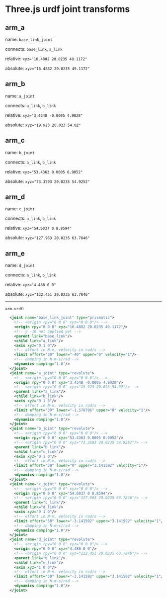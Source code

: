 # Three.js urdf joint transforms

## arm_a

name: `base_link_joint`

connects: `base_link`, `a_link`

relative: `xyz="16.4882 20.0235 49.1172"`

absolute: `xyz="16.4882 20.0235 49.1172"`

## arm_b

name: `a_joint`

connects: `a_link`, `b_link`

relative: `xyz="3.4348 -0.0005 4.9028"`

absolute: `xyz="19.923 20.023 54.02"`

## arm_c

name: `b_joint`

connects: `a_link`, `b_link`

relative: `xyz="53.4363 0.0005 0.9052"`

absolute: `xyz="73.3593 20.0235 54.9252"`

## arm_d

name: `c_joint`

connects: `a_link`, `b_link`

relative: `xyz="54.6037 0 8.8594"`

absolute: `xyz="127.963 20.0235 63.7846"`

## arm_e

name: `d_joint`

connects: `a_link`, `b_link`

relative: `xyz="4.488 0 0"`

absolute: `xyz="132.451 20.0235 63.7846"`

---

`arm.urdf`:

```xml
  <joint name="base_link_joint" type="prismatic">
    <!-- <origin rpy="0 0 0" xyz="0 0 0"/> -->
    <origin rpy="0 0 0" xyz="16.4882 20.0235 49.1172"/>
    <!-- y -10 not applied yet -->
    <parent link="base_link"/>
    <child link="a_link"/>
    <axis xyz="0 1 0"/>
    <!-- effort in N-m, velocity in rad/s -->
    <limit effort="30" lower="-40" upper="0" velocity="1"/>
    <!-- damping in N-m-s/rad -->
    <dynamics damping="1.0"/>
  </joint>
  <joint name="a_joint" type="revolute">
    <!-- <origin rpy="0 0 0" xyz="0 0 0"/> -->
    <origin rpy="0 0 0" xyz="3.4348 -0.0005 4.9028"/>
    <!-- <origin rpy="0 0 0" xyz="19.923 20.023 54.02"/> -->
    <parent link="a_link"/>
    <child link="b_link"/>
    <axis xyz="0 1 0"/>
    <!-- effort in N-m, velocity in rad/s -->
    <limit effort="30" lower="-1.570796" upper="0" velocity="1"/>
    <!-- damping in N-m-s/rad -->
    <dynamics damping="1.0"/>
  </joint>
  <joint name="b_joint" type="revolute">
    <!-- <origin rpy="0 0 0" xyz="0 0 0"/> -->
    <origin rpy="0 0 0" xyz="53.4363 0.0005 0.9052"/>
    <!-- <origin rpy="0 0 0" xyz="73.3593 20.0235 54.9252"/> -->
    <parent link="b_link"/>
    <child link="c_link"/>
    <axis xyz="0 1 0"/>
    <!-- effort in N-m, velocity in rad/s -->
    <limit effort="30" lower="0" upper="3.141592" velocity="1"/>
    <!-- damping in N-m-s/rad -->
    <dynamics damping="1.0"/>
  </joint>
  <joint name="c_joint" type="revolute">
    <!-- <origin rpy="0 0 0" xyz="0 0 0"/> -->
    <origin rpy="0 0 0" xyz="54.6037 0 8.8594"/>
    <!-- <origin rpy="0 0 0" xyz="127.963 20.0235 63.7846"/> -->
    <parent link="c_link"/>
    <child link="d_link"/>
    <axis xyz="0 1 0"/>
    <!-- effort in N-m, velocity in rad/s -->
    <limit effort="30" lower="-3.141592" upper="3.141592" velocity="1"/>
    <!-- damping in N-m-s/rad -->
    <dynamics damping="1.0"/>
  </joint>
  <joint name="d_joint" type="revolute">
    <!-- <origin rpy="0 0 0" xyz="0 0 0"/> -->
    <origin rpy="0 0 0" xyz="4.488 0 0"/>
    <!-- <origin rpy="0 0 0" xyz="132.451 20.0235 63.7846"/> -->
    <parent link="d_link"/>
    <child link="e_link"/>
    <axis xyz="1 0 0"/>
    <!-- effort in N-m, velocity in rad/s -->
    <limit effort="30" lower="-3.141592" upper="3.141592" velocity="1"/>
    <!-- damping in N-m-s/rad -->
    <dynamics damping="1.0"/>
  </joint>
```
